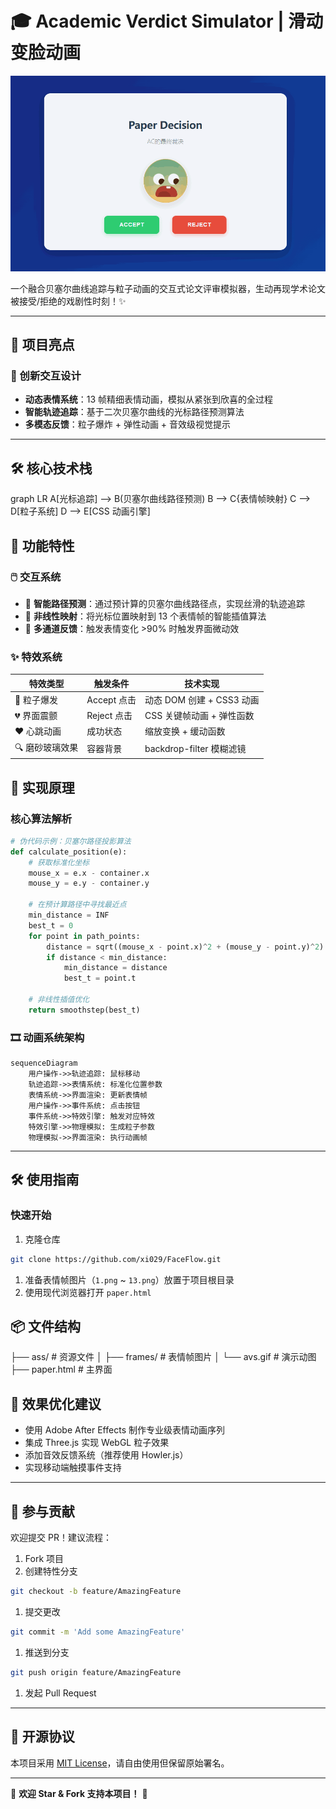 # 🎓 Academic Verdict Simulator | 滑动变脸动画

![image](https://github.com/xi029/FaceFlow/blob/main/ass/avs.gif) <!-- 请替换为实际演示GIF路径 -->

一个融合贝塞尔曲线追踪与粒子动画的交互式论文评审模拟器，生动再现学术论文被接受/拒绝的戏剧性时刻！✨

---

## 🌟 项目亮点

### 🎨 创新交互设计

- **动态表情系统**：13 帧精细表情动画，模拟从紧张到欣喜的全过程
- **智能轨迹追踪**：基于二次贝塞尔曲线的光标路径预测算法
- **多模态反馈**：粒子爆炸 + 弹性动画 + 音效级视觉提示

---

## 🛠️ 核心技术栈

graph LR
A[光标追踪] --> B(贝塞尔曲线路径预测)
B --> C{表情帧映射}
C --> D[粒子系统]
D --> E[CSS 动画引擎]

## 🚀 功能特性

### 🖱️ 交互系统

- 📍 **智能路径预测**：通过预计算的贝塞尔曲线路径点，实现丝滑的轨迹追踪
- 🎯 **非线性映射**：将光标位置映射到 13 个表情帧的智能插值算法
- 🌈 **多通道反馈**：触发表情变化 >90% 时触发界面微动效

### ✨ 特效系统

| 特效类型        | 触发条件    | 技术实现                  |
| --------------- | ----------- | ------------------------- |
| 🎉 粒子爆发     | Accept 点击 | 动态 DOM 创建 + CSS3 动画 |
| 💔 界面震颤     | Reject 点击 | CSS 关键帧动画 + 弹性函数 |
| ❤️ 心跳动画     | 成功状态    | 缩放变换 + 缓动函数       |
| 🔍 磨砂玻璃效果 | 容器背景    | backdrop-filter 模糊滤镜  |

## 🧮 实现原理

### 核心算法解析

```python
# 伪代码示例：贝塞尔路径投影算法
def calculate_position(e):
    # 获取标准化坐标
    mouse_x = e.x - container.x
    mouse_y = e.y - container.y

    # 在预计算路径中寻找最近点
    min_distance = INF
    best_t = 0
    for point in path_points:
        distance = sqrt((mouse_x - point.x)^2 + (mouse_y - point.y)^2)
        if distance < min_distance:
            min_distance = distance
            best_t = point.t

    # 非线性插值优化
    return smoothstep(best_t)
```

### 🎞️ 动画系统架构

```mermaid
sequenceDiagram
    用户操作->>轨迹追踪: 鼠标移动
    轨迹追踪->>表情系统: 标准化位置参数
    表情系统->>界面渲染: 更新表情帧
    用户操作->>事件系统: 点击按钮
    事件系统->>特效引擎: 触发对应特效
    特效引擎->>物理模拟: 生成粒子参数
    物理模拟->>界面渲染: 执行动画帧
```

---

## 🛠️ 使用指南

### 快速开始

1. 克隆仓库

```bash
git clone https://github.com/xi029/FaceFlow.git
```

1. 准备表情帧图片（`1.png` ~ `13.png`）放置于项目根目录
2. 使用现代浏览器打开 `paper.html`

## 📦 文件结构

├── ass/ # 资源文件
│ ├── frames/ # 表情帧图片
│ └── avs.gif # 演示动图
├── paper.html # 主界面

## 🧪 效果优化建议

- 使用 Adobe After Effects 制作专业级表情动画序列
- 集成 Three.js 实现 WebGL 粒子效果
- 添加音效反馈系统（推荐使用 Howler.js）
- 实现移动端触摸事件支持

---

## 🤝 参与贡献

欢迎提交 PR！建议流程：

1. Fork 项目
2. 创建特性分支

```bash
git checkout -b feature/AmazingFeature
```

1. 提交更改

```bash
git commit -m 'Add some AmazingFeature'
```

1. 推送到分支

```bash
git push origin feature/AmazingFeature
```

1. 发起 Pull Request

---

## 📜 开源协议

本项目采用 [MIT License](https://opensource.org/licenses/MIT)，请自由使用但保留原始署名。

---

🚀 **欢迎 Star & Fork 支持本项目！** 🎉
